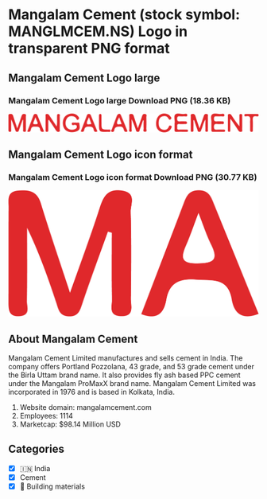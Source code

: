 # Mangalam Cement (stock symbol: MANGLMCEM.NS) Logo in transparent PNG format

## Mangalam Cement Logo large

### Mangalam Cement Logo large Download PNG (18.36 KB)

![Mangalam Cement Logo large Download PNG (18.36 KB)](/img/orig/MANGLMCEM.NS_BIG-234538c2.png)

## Mangalam Cement Logo icon format

### Mangalam Cement Logo icon format Download PNG (30.77 KB)

![Mangalam Cement Logo icon format Download PNG (30.77 KB)](/img/orig/MANGLMCEM.NS-f0659fb8.png)

## About Mangalam Cement

Mangalam Cement Limited manufactures and sells cement in India. The company offers Portland Pozzolana, 43 grade, and 53 grade cement under the Birla Uttam brand name. It also provides fly ash based PPC cement under the Mangalam ProMaxX brand name. Mangalam Cement Limited was incorporated in 1976 and is based in Kolkata, India.

1. Website domain: mangalamcement.com
2. Employees: 1114
3. Marketcap: $98.14 Million USD


## Categories
- [x] 🇮🇳 India
- [x] Cement
- [x] 🧱 Building materials
